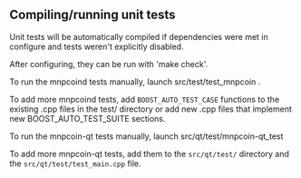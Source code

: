Compiling/running unit tests
------------------------------------

Unit tests will be automatically compiled if dependencies were met in configure
and tests weren't explicitly disabled.

After configuring, they can be run with 'make check'.

To run the mnpcoind tests manually, launch src/test/test_mnpcoin .

To add more mnpcoind tests, add `BOOST_AUTO_TEST_CASE` functions to the existing
.cpp files in the test/ directory or add new .cpp files that
implement new BOOST_AUTO_TEST_SUITE sections.

To run the mnpcoin-qt tests manually, launch src/qt/test/mnpcoin-qt_test

To add more mnpcoin-qt tests, add them to the `src/qt/test/` directory and
the `src/qt/test/test_main.cpp` file.
